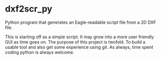 # dxf2scr_py
Python program that generates an Eagle-readable script file from a 2D DXF file.

This is starting off as a simple script. It may grow into a more user friendly GUI as time goes on. The purpose of this project is twofold. To build a usable tool and also get some experience using git. As always, time spent coding python is always welcome.
